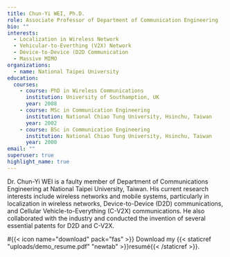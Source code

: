 ```yaml
---
title: Chun-Yi WEI, Ph.D.
role: Associate Professor of Department of Communication Engineering
bio: ""
interests:
  - Localization in Wireless Network
  - Vehicular-to-Everthing (V2X) Network
  - Device-to-Device (D2D Communication
  - Massive MIMO
organizations:
  - name: National Taipei University
education:
  courses:
    - course: PhD in Wireless Communications
      institution: University of Southamption, UK
      year: 2008
    - course: MSc in Communication Engineering
      institution: National Chiao Tung University, Hsinchu, Taiwan
      year: 2002
    - course: BSc in Communication Engineering
      institution: National Chiao Tung University, Hsinchu, Taiwan
      year: 2000
email: ""
superuser: true
highlight_name: true
---
```


Dr. Chun-Yi WEI is a faulty member of Department of Communications Engineering at National Taipei University, Taiwan. His current research interests include wireless networks and mobile systems, particularly in localization in wireless  networks, Device-to-Device (D2D) communications, and Cellular Vehicle-to-Everything (C-V2X) communications. He also collaborated with the industry and conducted the invention of several essential patents for D2D and C-V2X. 

#{{< icon name="download" pack="fas" >}} Download my {{< staticref "uploads/demo_resume.pdf" "newtab" >}}resumé{{< /staticref >}}.
